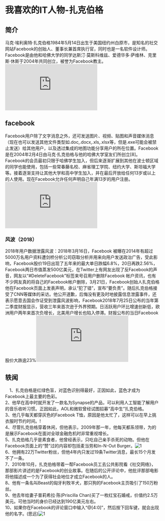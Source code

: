 # 我喜欢的IT人物-扎克伯格  
## 简介  
马克·埃利奥特·扎克伯格1984年5月14日出生于美国纽约州白原市，是知名的社交网站Facebook的创始人、董事长兼首席执行官，同时也是一名软件设计师。Facebook是由他和哈佛大学的同学达斯汀·莫斯科维兹、爱德华多·萨维林、克里斯·休斯于2004年共同创立，被誉为Facebook教主。![1](https://qzs.qq.com/qzone/photo/v7/page/photo.html?init=photo.v7/module/photoList2/index&navBar=1#aid=V12aKRuu4cvTlT&batchid=1539522854880000)  
## facebook  
Facebook用户除了文字消息之外，还可发送图片、视频、贴图和声音媒体消息（现在也可以发送其他文件类型如.doc,.docx,.xls,.xlsx等，但是.exe可能会被禁止发送）给其他用户，以及透过集成的地图功能分享用户的所在位置。Facebook是在2004年2月4日由马克·扎克伯格与他的哈佛大学室友们所创立[8]。Facebook的会员最初只限于哈佛学生加入，但后来逐渐扩展到其他在波士顿区域的同学也能使用，包括一些常春藤名校、麻省理工学院、纽约大学、斯坦福大学等。接着逐渐支持让其他大学和高中学生加入，并在最后开放给任何13岁或以上的人使用。现在Facebook允许任何声明自己年满13岁的用户注册。![1](https://qzs.qq.com/qzone/photo/v7/page/photo.html?init=photo.v7/module/photoList2/index&navBar=1#aid=V12aKRuu4cvTlT&batchid=1539522854880000) 
### 风波（2018）  
2018年用户数据泄露风波：2018年3月16日，Facebook 被曝在2014年有超过5000万名用户资料遭剑桥分析公司窃取分析并用来向用户发送政治广告，受此影响，Facebook股价19日出现了五年来的最大单日跌幅6.8%，20日再跌2.56%，Facebook两日市值蒸发500亿美元，在Twitter上有网友出现了反Facebook的声音，网友以“#DeleteFacebook”标签来号召用户删除Facebook 帐户资讯，也有不少网友真的将自己的Facebook帐户删除，3月21日，Facebook创始人扎克伯格他在Facebook页面上发表声明，承认“犯了错”，宣布“要负责”。随后扎克伯格接受了CNN等媒体的采访。他公开道歉，后悔没有更及时地披露信息泄露事件，还表示愿意去国会作证受到泄露风波影响，Facebook2018年7月25日公布的当年第二季度财报显示，营收三年来首次逊于外界预期。日活跃用户环比增速创新低，欧洲用户两年来首次负增长，北美用户增长也陷入停滞。财报公布的当日Facebook股价大跌逾23%![1](https://qzs.qq.com/qzone/photo/v7/page/photo.html?init=photo.v7/module/photoList2/index&navBar=1#aid=V12aKRuu4cvTlT&batchid=1539522854880000) 
## 轶闻
　1、扎克伯格是红绿色盲，对蓝色识别得最好，正因如此，蓝色才成为Facebook上最主要的色彩。   
2、他早在高中时就开发了一款名为Synapse的产品，可以利用人工智能了解用户的音乐收听习惯。正因如此，AOL和微软曾经试图招募“高中生”扎克伯格。   
3、他几乎每天都穿灰色的Facebook T恤，原因是他太忙了，这样可以在早上挑衣服时节约时间。!         
4、尽管扎克伯格穿着休闲，但他表示，2009年那一年，他每天都系领带，为的是展示Facebook在面对全球金融危机时非常重视增长。   
5、扎克伯格几乎是素食者，他曾经表示，只吃自己亲手杀死的动物。但他在Facebook页面上的“赞”过的内容却包括麦当劳和In-N-Out Burger。![1](http://a4.qpic.cn/psb?/V12aKRuu4cvTlT/ndJ2sujtaEIChZuFzVBOxYbNPeFKn.iD595eottXBEo!/m/dFMBAAAAAAAA&bo=kAH6AAAAAAARB1s!&rf=photolist)     
6、他拥有22万Twitter粉丝，但他4年内只发过19条Twitter消息，最长15个月发不了一条。   
7、2010年10月，扎克伯格带着一帮Facebook员工去公共影院看《社交网络》，那部影片讲述的是Facebook的创业故事。在随后的公开评论中，他批评那部电影将他描述成一个为了获得社会地位才成立Facebook的人。    
8、他有一条名叫Beast的匈牙利牧羊犬，那只狗的Facebook主页吸引了150万粉丝。   
9、他去年给妻子普莉希拉·陈(Priscilla Chan)买了一枚红宝石婚戒，价值约2.5万美元。可他当时的身价已经达到190亿美元左右。   
10、如果你在Facebook的评论窗口中输入“@[4:0]”，然后按下回车键，就会出现他的名字。(思远)![1](http://a4.qpic.cn/psb?/V12aKRuu4cvTlT/6S42CSjOFpobMMBMByT79dnhXUPoDnNxRCvdBX*Zzuw!/m/dDcBAAAAAAAA&bo=9AEcAQAAAAARB9g!&rf=photolist) 